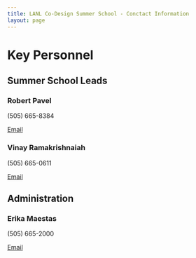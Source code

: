 ```yaml
---
title: LANL Co-Design Summer School - Conctact Information
layout: page
---
```


# Key Personnel

## Summer School Leads

### Robert Pavel

(505) 665-8384

[Email](mailto:rspavel@lanl.gov)

### Vinay Ramakrishnaiah

(505) 665-0611

[Email](mailto:vinayr@lanl.gov)

## Administration

### Erika Maestas

(505) 665-2000

[Email](mailto:emaestas@lanl.gov)

